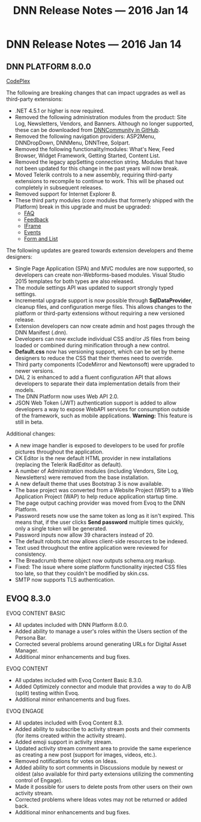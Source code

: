 ﻿---
uid: relnotes-2016-jan-14
topic: relnotes-2016-jan-14
locale: en
title: DNN Release Notes — 2016 Jan 14
dnneditions:
dnnversion: 09.02.00
---

# DNN Release Notes — 2016 Jan 14

## DNN PLATFORM 8.0.0

[CodePlex](https://dotnetnuke.codeplex.com/releases/view/619410)

The following are breaking changes that can impact upgrades as well as third-party extensions:

*   .NET 4.5.1 or higher is now required.
*   Removed the following administration modules from the product: Site Log, Newsletters, Vendors, and Banners. Although no longer supported, these can be downloaded from [DNNCommunity in GitHub](https://github.com/DNNCommunity).
*   Removed the following navigation providers: ASP2Menu, DNNDropDown, DNNMenu, DNNTree, Solpart.
*   Removed the following functionality/modules: What's New, Feed Browser, Widget Framework, Getting Started, Content List.
*   Removed the legacy appSetting connection string. Modules that have not been updated for this change in the past years will now break.
*   Moved Telerik controls to a new assembly, requiring third-party extensions to recompile to continue to work. This will be phased out completely in subsequent releases.
*   Removed support for Internet Explorer 8.
*   These third party modules (core modules that formerly shipped with the Platform) break in this upgrade and must be upgraded:
    *   [FAQ](https://github.com/DNNCommunity/DNN.Faq)
    *   [Feedback](https://github.com/DNNCommunity/DNN.Feedback)
    *   [IFrame](https://github.com/DNNCommunity/DNN.IFrame)
    *   [Events](https://github.com/DNNCommunity/DNN.Events)
    *   [Form and List](https://github.com/DNNCommunity/DNN.FormAndList)

The following updates are geared towards extension developers and theme designers:

*   Single Page Application (SPA) and MVC modules are now supported, so developers can create non-Webforms-based modules. Visual Studio 2015 templates for both types are also released.
*   The module settings API was updated to support strongly typed settings.
*   Incremental upgrade support is now possible through **SqlDataProvider**, cleanup files, and configuration merge files. This allows changes to the platform or third-party extensions without requiring a new versioned release.
*   Extension developers can now create admin and host pages through the DNN Manifest (.dnn).
*   Developers can now exclude individual CSS and/or JS files from being loaded or combined during minification through a new control.
*   **Default.css** now has versioning support, which can be set by theme designers to reduce the CSS that their themes need to override.
*   Third party components (CodeMirror and Newtonsoft) were upgraded to newer versions.
*   DAL 2 is enhanced to add a fluent configuration API that allows developers to separate their data implementation details from their models.
*   The DNN Platform now uses Web API 2.0.
*   JSON Web Token (JWT) authentication support is added to allow developers a way to expose WebAPI services for consumption outside of the framework, such as mobile applications. **Warning:** This feature is still in beta.

Additional changes:

*   A new image handler is exposed to developers to be used for profile pictures throughout the application.
*   CK Editor is the new default HTML provider in new installations (replacing the Telerik RadEditor as default).
*   A number of Administration modules (including Vendors, Site Log, Newsletters) were removed from the base installation.
*   A new default theme that uses Bootstrap 3 is now available.
*   The base project was converted from a Website Project (WSP) to a Web Application Project (WAP) to help reduce application startup time.
*   The page output caching provider was moved from Evoq to the DNN Platform.
*   Password resets now use the same token as long as it isn't expired. This means that, if the user clicks **Send password** multiple times quickly, only a single token will be generated.
*   Password inputs now allow 39 characters instead of 20.
*   The default robots.txt now allows client-side resources to be indexed.
*   Text used throughout the entire application were reviewed for consistency.
*   The Breadcrumb theme object now outputs schema.org markup.
*   Fixed: The issue where some platform functionality injected CSS files too late, so that they couldn't be modified by skin.css.
*   SMTP now supports TLS authentication.

## EVOQ 8.3.0

EVOQ CONTENT BASIC

*   All updates included with DNN Platform 8.0.0.
*   Added ability to manage a user's roles within the Users section of the Persona Bar.
*   Corrected several problems around generating URLs for Digital Asset Manager.
*   Additional minor enhancements and bug fixes.

EVOQ CONTENT

*   All updates included with Evoq Content Basic 8.3.0.
*   Added Optimizely connector and module that provides a way to do A/B (split) testing within Evoq.
*   Additional minor enhancements and bug fixes.

EVOQ ENGAGE

*   All updates included with Evoq Content 8.3.
*   Added ability to subscribe to activity stream posts and their comments (for items created within the activity stream).
*   Added emoji support in activity stream.
*   Updated activity stream comment area to provide the same experience as creating a new post (support for images, videos, etc.).
*   Removed notifications for votes on Ideas.
*   Added ability to sort comments in Discussions module by newest or oldest (also available for third party extensions utilizing the commenting control of Engage).
*   Made it possible for users to delete posts from other users on their own activity stream.
*   Corrected problems where Ideas votes may not be returned or added back.
*   Additional minor enhancements and bug fixes.
